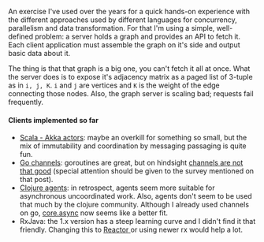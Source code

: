 An exercise I've used over the years for a quick hands-on experience with the different approaches used by different languages for concurrency, parallelism and data transformation. For that I'm using a simple, well-defined problem: a server holds a graph and provides an API to fetch it. Each client application must assemble the graph on it's side and output basic data about it.

The thing is that that graph is a big one, you can't fetch it all at once. What the server does is to expose it's adjacency matrix as a paged list of 3-tuple as in `i, j, K`. `i` and `j` are vertices and `K` is the weight of the edge connecting those nodes. Also, the graph server is scaling bad; requests fail frequently.

#### Clients implemented so far

* [Scala - Akka actors](https://doc.akka.io/docs/akka/current/actors.html): maybe an overkill for something so small, but the mix of immutability and coordination by messaging passaging is quite fun.
* [Go channels](https://gobyexample.com/channels): goroutines are great, but on hindsight [channels are not that good](https://www.jtolio.com/2016/03/go-channels-are-bad-and-you-should-feel-bad/) (special attention should be given to the survey mentioned on that post).
* [Clojure agents](https://clojure.org/reference/agents): in retrospect, agents seem more suitable for asynchronous uncoordinated work. Also, agents don't seem to be used that much by the clojure community. Although I already used channels on go, [core.async](https://clojure.org/news/2013/06/28/clojure-clore-async-channels) now seems like a better fit.
* RxJava: the 1.x version has a steep learning curve and I didn't find it that friendly. Changing this to [Reactor ](https://doc.akka.io/docs/akka/current/actors.html) or using newer rx would help a lot.
